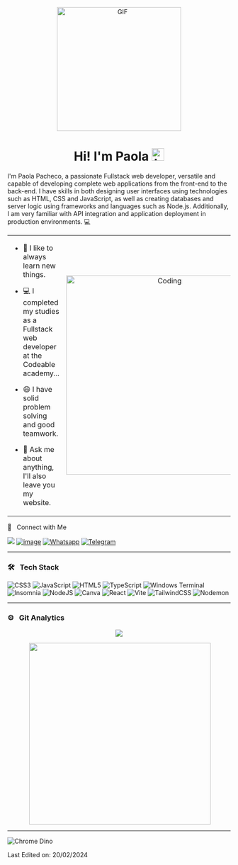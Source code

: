 <p align="center">
<img alt="GIF" src="https://github.com/arsentieva/arsentieva/blob/main/code.gif?raw=true" height="280" />
 <p/>
<h1 align="center"> Hi! I'm Paola <img src="https://user-images.githubusercontent.com/1303154/88677602-1635ba80-d120-11ea-84d8-d263ba5fc3c0.gif" width="28px" alt="hi"></h1>


I'm Paola Pacheco, a passionate Fullstack web developer, versatile and capable of developing complete web applications from the front-end to the back-end. I have skills in both designing user interfaces using technologies such as HTML, CSS and JavaScript, as well as creating databases and server logic using frameworks and languages ​​such as Node.js. Additionally, I am very familiar with API integration and application deployment in production environments.  💻


<!-- TODO: Add last video link -->

<table align="center">
<tr border="none">
<td width="50%" align="left">
  

- :seedling: I like to always learn new things.

- :computer: I completed my studies as a Fullstack web developer at the Codeable academy...
  
- 😄 I have solid problem solving and good teamwork.
  
- :speech_balloon: Ask me about anything, I'll also leave you my website.

</td>
<td width="50%" align="center">

  <img align="center" alt="Coding" width="450" src="https://repository-images.githubusercontent.com/588181932/e36ec678-7984-4cdd-8e4c-a3932772ff8e">

  
  </td>
</tr>
</table>

🤝 &nbsp; Connect with Me


[<img src="https://img.shields.io/badge/linkedin-%230077B5.svg?&style=for-the-badge&logo=linkedin&logoColor=white" />](https://www.linkedin.com/in/paola-carolina-pacheco-carusi-09801a1a7)
[![image](https://img.shields.io/badge/Gmail-D14836?style=for-the-badge&logo=gmail&logoColor=white)](mailto:paolapachecocarusi@gmail.com)
[![Whatsapp](https://img.shields.io/badge/WhatsApp-25D366?style=for-the-badge&logo=whatsapp&logoColor=white)](https://wa.me/51956980671)
[![Telegram](https://img.shields.io/badge/Telegram-2CA5E0?style=for-the-badge&logo=telegram&logoColor=white)](https://t.me/PaolaPachecoCarusi)

<hr>

### 🛠 &nbsp; Tech Stack

![CSS3](https://img.shields.io/badge/css3-%231572B6.svg?style=flat-square&logo=css3&logoColor=white) ![JavaScript](https://img.shields.io/badge/javascript-%23323330.svg?style=flat-square&logo=javascript&logoColor=%23F7DF1E) ![HTML5](https://img.shields.io/badge/html5-%23E34F26.svg?style=flat-square&logo=html5&logoColor=white) ![TypeScript](https://img.shields.io/badge/typescript-%23007ACC.svg?style=flat-square&logo=typescript&logoColor=white) ![Windows Terminal](https://img.shields.io/badge/Windows%20Terminal-%234D4D4D.svg?style=flat-square&logo=windows-terminal&logoColor=white) ![Insomnia](https://img.shields.io/badge/Insomnia-black?style=flat-square&logo=insomnia&logoColor=5849BE) ![NodeJS](https://img.shields.io/badge/node.js-6DA55F?style=flat-square&logo=node.js&logoColor=white) ![Canva](https://img.shields.io/badge/Canva-%2300C4CC.svg?style=flat-square&logo=Canva&logoColor=white) ![React](https://img.shields.io/badge/react-%2320232a.svg?style=flat-square&logo=react&logoColor=%2361DAFB) ![Vite](https://img.shields.io/badge/vite-%23646CFF.svg?style=flat-square&logo=vite&logoColor=white) ![TailwindCSS](https://img.shields.io/badge/tailwindcss-%2338B2AC.svg?style=flat-square&logo=tailwind-css&logoColor=white) ![Nodemon](https://img.shields.io/badge/NODEMON-%23323330.svg?style=flat-square&logo=nodemon&logoColor=%BBDEAD)
<hr>

### ⚙️ &nbsp; Git Analytics
 
<p align="center"><img align="center" src="https://github-readme-stats.vercel.app/api?username=carusi99&theme=dark&show_icons=true" /></p>
<p align="center">&nbsp;<img align="center" src="https://github-readme-stats.vercel.app/api/top-langs/?username=carusi99&theme=dark&layout=compact" width="410" /></p>

------

 <!--
**UjwalKandi/UjwalKandi** is a ✨ _special_ ✨ repository because its `README.md` (this file) appears on your GitHub profile.
-->

![Chrome Dino](https://mir-s3-cdn-cf.behance.net/project_modules/max_1200/4ff07986208593.5d9a654e92f36.gif)

Last Edited on: 20/02/2024
